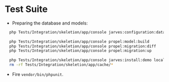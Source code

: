# Test Suite

- Preparing the database and models:

```bash
  php Tests/Integration/skeletion/app/console jarves:configuration:database --help
  
  php Tests/Integration/skeletion/app/console propel:model:build
  php Tests/Integration/skeletion/app/console propel:migration:diff
  php Tests/Integration/skeletion/app/console propel:migration:up
  
  php Tests/Integration/skeletion/app/console jarves:install:demo localhost /
  rm -rf Tests/Integration/skeletion/app/cache/*
```

- Fire `vendor/bin/phpunit`.